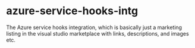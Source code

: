 # azure-service-hooks-intg
The Azure service hooks integration, which is basically just a marketing listing in the visual studio marketplace with links, descriptions, and images etc. 
